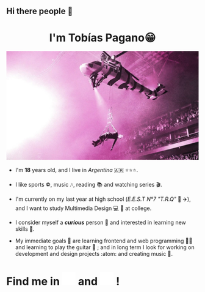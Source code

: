 ## Hi there people  👋


<h1 align= "center">I'm Tobías Pagano😁</h1>


<img src = "https://github.com/tobiasp25/tobiasp25/blob/main/maxresdefault.jpg">

- I'm **18** years old, and I live in *Argentina* 🇦🇷 ⭐⭐⭐. <br>

- I like sports ⚽, music :notes:, reading :books: and watching series :clapper:. <br>

- I'm currently on my last year at high school (*E.E.S.T N°7 "T.R.Q"* :school: :airplane:), and I want to study Multimedia Design :computer: :art: at college.

- I consider myself a ***curious*** person 🤔 and interested in learning new skills 🧠.

- My immediate goals 🎯 are learning frontend and web programming 🧑‍💻 and learning to play the guitar 🎸 ; and in long term I look for working on development and design projects :atom: and creating music 🎹.<br>

##

# Find me in [<img src="https://github.com/tobiasp25/tobiasp25/blob/main/C30477D6-336B-46B0-B594-780BA953D7ED.PNG" width=35>](https://www.instagram.com/tobiass.p/) and [<img src="https://github.com/tobiasp25/tobiasp25/blob/main/81AAE124-0B8F-4C13-B814-09BCAB1E2FAA.PNG" width=35>](https://www.linkedin.com/in/tob%C3%ADas-pagano-05b810268/) !











<!--
**tobiasp25/tobiasp25** is a ✨ _special_ ✨ repository because its `README.md` (this file) appears on your GitHub profile.

Here are some ideas to get you started:

- 🔭 I’m currently working on ...
- 🌱 I’m currently learning ...
- 👯 I’m looking to collaborate on ...
- 🤔 I’m looking for help with ...
- 💬 Ask me about ...
- 📫 How to reach me: ...
- 😄 Pronouns: ...
- ⚡ Fun fact: ...
-->
